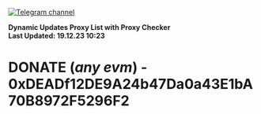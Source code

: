 [![Telegram channel](https://img.shields.io/endpoint?url=https://runkit.io/damiankrawczyk/telegram-badge/branches/master?url=https://t.me/n4z4v0d)](https://t.me/n4z4v0d) 

**Dynamic Updates Proxy List with Proxy Checker**  
**Last Updated: 19.12.23 10:23**

# DONATE (_any evm_) - 0xDEADf12DE9A24b47Da0a43E1bA70B8972F5296F2
